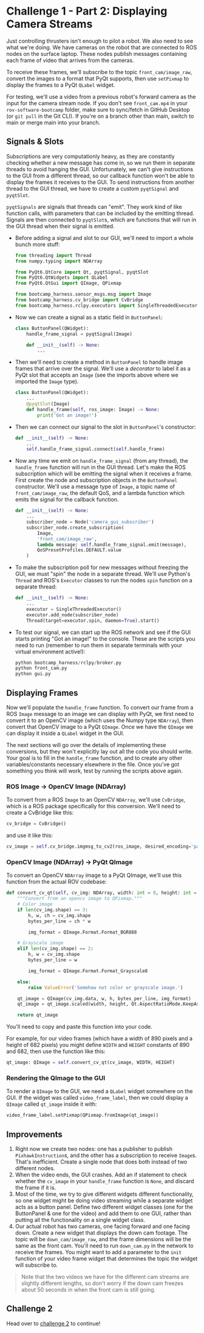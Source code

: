 # Challenge 1 - Part 2: Displaying Camera Streams

Just controlling thrusters isn't enough to pilot a robot. We also need to see what we're doing. We have cameras on the robot that are connected to ROS nodes on the surface laptop. These nodes publish messages containing each frame of video that arrives from the cameras.

To receive these frames, we'll subscribe to the topic `front_cam/image_raw`, convert the images to a format that PyQt supports, then use `setPixmap` to display the frames to a PyQt `QLabel` widget.

For testing, we'll use a video from a previous robot's forward camera as the input for the camera stream node. If you don't see `front_cam.mp4` in your `rov-software-bootcamp` folder, make sure to sync/fetch in GitHub Desktop (or `git pull` in the Git CLI). If you're on a branch other than main, switch to main or merge main into your branch.

## Signals & Slots

Subscriptions are very computationly heavy, as they are constantly checking whether a new message has come in, so we run them in separate threads to avoid hanging the GUI. Unfortunately, we can't give instructions to the GUI from a different thread, so our callback function won't be able to display the frames it receives to the GUI. To send instructions from another thread to the GUI thread, we have to create a custom `pyqtSignal` and `pyqtSlot`.

`pyqtSignals` are signals that threads can "emit". They work kind of like function calls, with parameters that can be included by the emitting thread. Signals are then connected to `pyqtSlot`s, which are functions that will run in the GUI thread when their signal is emitted.

 - Before adding a signal and slot to our GUI, we'll need to import a whole bunch more stuff:
    ```python
    from threading import Thread
    from numpy.typing import NDArray

    from PyQt6.QtCore import Qt, pyqtSignal, pyqtSlot
    from PyQt6.QtWidgets import QLabel
    from PyQt6.QtGui import QImage, QPixmap

    from bootcamp_harness.sensor_msgs.msg import Image
    from bootcamp_harness.cv_bridge import CvBridge
    from bootcamp_harness.rclpy.executors import SingleThreadedExecutor
    ```
 - Now we can create a signal as a static field in `ButtonPanel`:
    ```python
    class ButtonPanel(QWidget):
        handle_frame_signal = pyqtSignal(Image)

        def __init__(self) -> None:
            ...
    ```
 - Then we'll need to create a method in `ButtonPanel` to handle image frames that arrive over the signal. We'll use a *decorator* to label it as a PyQt slot that accepts an `Image` (see the imports above where we imported the `Image` type).
    ```python
    class ButtonPanel(QWidget):
        ...
        @pyqtSlot(Image)
        def handle_frame(self, ros_image: Image) -> None:
            print('Got an image!')
    ```
 - Then we can connect our signal to the slot in `ButtonPanel`'s constructor:
    ```python
    def __init__(self) -> None:
        ...
        self.handle_frame_signal.connect(self.handle_frame)
    ```
 - Now any time we emit on `handle_frame_signal` (from any thread), the `handle_frame` function will run in the GUI thread. Let's make the ROS subscription which will be emitting the signal when it receives a frame. First create the node and subscription objects in the `ButtonPanel` constructor. We'll use a message type of `Image`, a topic name of `front_cam/image_raw`, the default QoS, and a lambda function which emits the signal for the callback function.
    ```python
    def __init__(self) -> None:
        ...
        subscriber_node = Node('camera_gui_subscriber')
        subscriber_node.create_subscription(
            Image,
            'front_cam/image_raw',
            lambda message: self.handle_frame_signal.emit(message),
            QoSPresetProfiles.DEFAULT.value
        )
    ```
 - To make the subscription poll for new messages without freezing the GUI, we must "spin" the node in a separate thread. We'll use Python's `Thread` and ROS's `Executor` classes to run the nodes `spin` function on a separate thread:
    ```python
    def __init__(self) -> None:
        ...
        executor = SingleThreadedExecutor()
        executor.add_node(subscriber_node)
        Thread(target=executor.spin, daemon=True).start()
    ```

 - To test our signal, we can start up the ROS network and see if the GUI starts printing "Got an image!" to the console. These are the scripts you need to run (remember to run them in separate terminals with your virtual environment active!):
    ```python
    python bootcamp_harness/rclpy/broker.py
    python front_cam.py
    python gui.py
    ```

## Displaying Frames

Now we'll populate the `handle_frame` function. To convert our frame from a ROS `Image` message to an image we can display with PyQt, we first need to convert it to an OpenCV image (which uses the Numpy type `NDArray`), then convert that OpenCV image to a PyQt `QImage`. Once we have the `QImage` we can display it inside a `QLabel` widget in the GUI.

The next sections will go over the details of implementing these conversions, but they won't explicitly lay out all the code you should write. Your goal is to fill in the `handle_frame` function, and to create any other variables/constants necessary elsewhere in the file. Once you've got something you think will work, test by running the scripts above again.

### ROS Image -> OpenCV Image (NDArray)

To convert from a ROS `Image` to an OpenCV `NDArray`, we'll use `CvBridge`, which is a ROS package specifically for this conversion. We'll need to create a CvBridge like this:
```python
cv_bridge = CvBridge()
```
and use it like this:
```python
cv_image = self.cv_bridge.imgmsg_to_cv2(ros_image, desired_encoding='passthrough')
```

### OpenCV Image (NDArray) -> PyQt QImage

To convert an OpenCV `NDArray` image to a PyQt QImage, we'll use this function from the actual ROV codebase:
```python
def convert_cv_qt(self, cv_img: NDArray, width: int = 0, height: int = 0) -> QImage:
    """Convert from an opencv image to QPixmap."""
    # Color image
    if len(cv_img.shape) == 3:
        h, w, ch = cv_img.shape
        bytes_per_line = ch * w

        img_format = QImage.Format.Format_BGR888

    # Grayscale image
    elif len(cv_img.shape) == 2:
        h, w = cv_img.shape
        bytes_per_line = w

        img_format = QImage.Format.Format_Grayscale8

    else:
        raise ValueError('Somehow not color or grayscale image.')

    qt_image = QImage(cv_img.data, w, h, bytes_per_line, img_format)
    qt_image = qt_image.scaled(width, height, Qt.AspectRatioMode.KeepAspectRatio)

    return qt_image
```

You'll need to copy and paste this function into your code.

For example, for our video frames (which have a width of 890 pixels and a height of 682 pixels) you might define `WIDTH` and `HEIGHT` constants of 890 and 682, then use the function like this:

```python
qt_image: QImage = self.convert_cv_qt(cv_image, WIDTH, HEIGHT)
```

### Rendering the QImage to the GUI
To render a `QImage` to the GUI, we need a `QLabel` widget somewhere on the GUI. If the widget was called `video_frame_label`, then we could display a `QImage` called `qt_image` inside it with:

```python
video_frame_label.setPixmap(QPixmap.fromImage(qt_image))
```

## Improvements
 1. Right now we create two nodes: one has a publisher to publish `PixhawkInstruction`s, and the other has a subscription to receive `Image`s. That's inefficient. Create a single node that does both instead of two different nodes.
 2. When the video ends, the GUI crashes. Add an if statement to check whether the `cv_image` in your `handle_frame` function is `None`, and discard the frame if it is.
 3. Most of the time, we try to give different widgets different functionality, so one widget might be doing video streaming while a separate widget acts as a button panel. Define two different widget classes (one for the ButtonPanel & one for the video) and add them to one GUI, rather than putting all the functionality on a single widget class.
 4. Our actual robot has two cameras, one facing forward and one facing down. Create a new widget that displays the down cam footage. The topic will be `down_cam/image_raw`, and the frame dimensions will be the same as the front cam. You'll need to run `down_cam.py` in the network to receive the frames. You might want to add a parameter to the `init` function of your video frame widget that determines the topic the widget will subscribe to.
> Note that the two videos we have for the different cam streams are slightly different lengths, so don't worry if the down cam freezes about 50 seconds in when the front cam is still going.

## Challenge 2
Head over to [challenge 2](challenge_2.md) to continue!